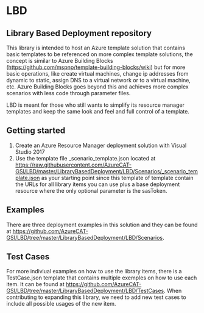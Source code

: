 # LBD
## Library Based Deployment repository

This library is intended to host an Azure template solution that contains basic templates to be referenced on more complex template solutions, the concept is similar to Azure Building Blocks (https://github.com/mspnp/template-building-blocks/wiki) but for more basic operations, like create virtual machines, change ip addresses from dynamic to static, assign DNS to a virtual network or to a virtual machine, etc. Azure Building Blocks goes beyond this and achieves more complex scenarios with less code through parameter files.

LBD is meant for those who still wants to simplify its resource manager templates and keep the same look and feel and full control of a template.

## Getting started

1) Create an Azure Resource Manager deployment solution with Visual Studio 2017
2) Use the template file \_scenario_template.json located at https://raw.githubusercontent.com/AzureCAT-GSI/LBD/master/LibraryBasedDeployment/LBD/Scenarios/_scenario_template.json as your starting point since this template of template contain the URLs for all library items you can use plus a base deployment resource where the only optional parameter is the sasToken. 

## Examples

There are three deployment examples in this solution and they can be found at https://github.com/AzureCAT-GSI/LBD/tree/master/LibraryBasedDeployment/LBD/Scenarios.

## Test Cases

For more indiviual examples on how to use the library items, there is a TestCase.json template that contains multiple exemples on how to use each item. It can be found at https://github.com/AzureCAT-GSI/LBD/tree/master/LibraryBasedDeployment/LBD/TestCases. When contributing to expanding this library, we need to add new test cases to include all possible usages of the new item.